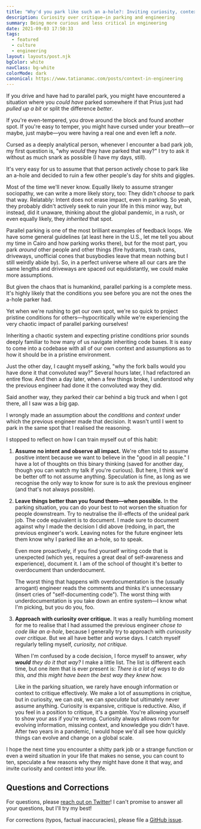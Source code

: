 ```yaml
---
title: "Why'd you park like such an a-hole?: Inviting curiosity, context into engineering, our lives"
description: Curiosity over critique—in parking and engineering
summary: Being more curious and less critical in engineering
date: 2021-09-03 17:50:33
tags:
  - featured
  - culture
  - engineering
layout: layouts/post.njk
bgColor: white
navClass: bg-white
colorMode: dark
canonical: https://www.tatianamac.com/posts/context-in-engineering
---
```


If you drive and have had to parallel park, you might have encountered a situation where you _could have_ parked somewhere if that Prius just had _pulled up a bit_ or split the difference _better_.

If you're even-tempered, you drove around the block and found another spot. If you're easy to temper, you might have cursed under your breath—or maybe, just maybe—you were having a real one and even left a _note_.

Cursed as a deeply analytical person, whenever I encounter a bad park job, my first question is, "why _would_ they have parked that way?" I try to ask it without as much snark as possible (I have my days, still).

It's very easy for us to assume that that person actively chose to park like an a-hole and decided to ruin a few other people's day for shits and giggles.

Most of the time we'll never know. Equally likely to assume stranger sociopathy, we can write a more likely story, too: They didn't _choose_ to park that way. Relatably: Intent does not erase impact, even in parking. So yeah, they probably didn't actively seek to ruin your life in this minor way, but instead, did it unaware, thinking about the global pandemic, in a rush, or even equally likely, they _inherited_ that spot.

Parallel parking is one of the most brilliant examples of feedback loops. We have some general guidelines (at least here in the U.S., let me tell you about my time in Cairo and how parking works there), but for the most part, you park _around_ other people and other things (fire hydrants, trash cans, driveways, unofficial cones that busybodies leave that mean nothing but I still weirdly abide by). So, in a perfect universe where all our cars are the same lengths and driveways are spaced out equidistantly, we could make more assumptions.

But given the chaos that is humankind, parallel parking is a complete mess. It's highly likely that the conditions you see before you are not the ones the a-hole parker had.

Yet when we're rushing to get our own spot, we're so quick to project pristine conditions for others—hypocritically while we're experiencing the very chaotic impact of parallel parking ourselves!

Inheriting a chaotic system and expecting pristine conditions prior sounds deeply familiar to how many of us navigate inheriting code bases. It is easy to come into a codebase with all of our own context and assumptions as to how it should be in a pristine environment.

Just the other day, I caught myself asking, "why the fork balls would you have done it that convoluted way?" Several hours later, I had refactored an entire flow. And then a day later, when a few things broke, I understood why the previous engineer had done it the convoluted way they did.

Said another way, they parked their car behind a big truck and when I got there, all I saw was a big gap.

I wrongly made an assumption about the _conditions_ and _context_ under which the previous engineer made that decision. It wasn't until I went to park in the same spot that I realised the reasoning.

I stopped to reflect on how I can train myself out of this habit:

1. **Assume no intent and observe all impact.** We're often told to assume positive intent because we want to believe in the "good in all people." I have a lot of thoughts on this binary thinking (saved for another day, though you can watch my talk if you're curious). But here, I think we'd be better off to not assume anything. Speculation is fine, as long as we recognise the only way to know for sure is to ask the previous engineer (and that's not always possible).

2. **Leave things better than you found them—when possible.** In the parking situation, you can do your best to not worsen the situation for people downstream. Try to neutralise the ill-effects of the unideal park job. The code equivalent is to document. I made sure to document against why I made the decision I did above (redoing, in part, the previous engineer's work. Leaving notes for the future engineer lets them know why I parked like an a-hole, so to speak.

   Even more proactively, if you find yourself writing code that is unexpected (which yes, requires a great deal of self-awareness and experience), document it. I am of the school of thought it's better to overdocument than underdocument.

   The worst thing that happens with overdocumentation is the (usually arrogant) engineer reads the comments and thinks it's unnecessary (insert cries of "self-documenting code"). The worst thing with underdocumentation is you take down an entire system—I know what I'm picking, but you do you, foo.

3. **Approach with curiosity over critique.** It was a really humbling moment for me to realise that I had assumed the previous engineer _chose to code like an a-hole_, because I generally try to approach with _curiousity over critique._ But we all have better and worse days. I catch myself regularly telling myself, _curiosity, not critique._

   When I'm confused by a code decision, I force myself to answer, _why **would** they do it that way?_ I make a little list. The list is different each time, but one item that is ever present is: _There is a lot of ways to do this, and this might have been the best way they knew how._

   Like in the parking situation, we rarely have enough information or context to critique effectively. We make a lot of assumptions in criqitue, but in curiosity, we can _ask_, we can _speculate_ but ultimately never assume anything. Curiosity is expansive, critique is reductive.
   Also, if you feel in a position to critique, it's a gamble. You're allowing yourself to show your ass if you're wrong. Curiosity always allows room for evolving information, missing context, and knowledge you didn't have. After two years in a pandemic, I would hope we'd all see how quickly things can evolve and change on a global scale.

I hope the next time you encounter a shitty park job or a strange function or even a weird situation in your life that makes no sense, you can count to ten, speculate a few reasons why they might have done it that way, and invite curiosity and context into your life.

## Questions and Corrections

For questions, please [reach out on Twitter](https://www.twitter.com/TatianaTMac)! I can't promise to answer all your questions, but I'll try my best!

For corrections (typos, factual inaccuracies), please file a [GitHub issue](https://github.com/tatianamac/tm11ty/issues).

